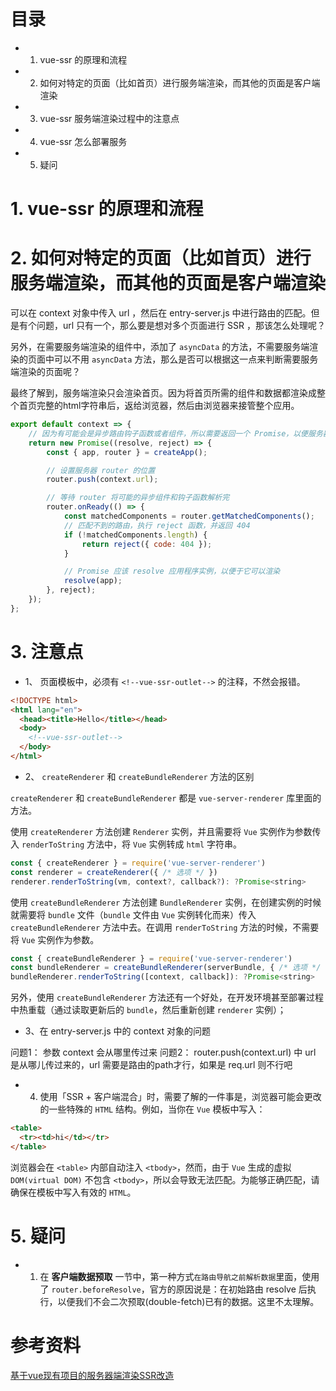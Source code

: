 
# 目录
- 1. vue-ssr 的原理和流程
- 2. 如何对特定的页面（比如首页）进行服务端渲染，而其他的页面是客户端渲染
- 3. vue-ssr 服务端渲染过程中的注意点
- 4. vue-ssr 怎么部署服务
- 5. 疑问

# 1. vue-ssr 的原理和流程

# 2. 如何对特定的页面（比如首页）进行服务端渲染，而其他的页面是客户端渲染

可以在 context 对象中传入 url ，然后在 entry-server.js 中进行路由的匹配。但是有个问题，url 只有一个，那么要是想对多个页面进行 SSR ，那该怎么处理呢？

另外，在需要服务端渲染的组件中，添加了 `asyncData` 的方法，不需要服务端渲染的页面中可以不用 `asyncData` 方法，那么是否可以根据这一点来判断需要服务端渲染的页面呢？

最终了解到，服务端渲染只会渲染首页。因为将首页所需的组件和数据都渲染成整个首页完整的html字符串后，返给浏览器，然后由浏览器来接管整个应用。

```js
export default context => {
    // 因为有可能会是异步路由钩子函数或者组件，所以需要返回一个 Promise，以便服务器能够等待所有的内容在渲染前，就已经准备就绪
    return new Promise((resolve, reject) => {
        const { app, router } = createApp();

        // 设置服务器 router 的位置
        router.push(context.url);

        // 等待 router 将可能的异步组件和钩子函数解析完
        router.onReady(() => {
            const matchedComponents = router.getMatchedComponents();
            // 匹配不到的路由，执行 reject 函数，并返回 404
            if (!matchedComponents.length) {
                return reject({ code: 404 });
            }

            // Promise 应该 resolve 应用程序实例，以便于它可以渲染
            resolve(app);
        }, reject);
    });
};
```


# 3. 注意点

- 1、 页面模板中，必须有 `<!--vue-ssr-outlet-->` 的注释，不然会报错。

```html
<!DOCTYPE html>
<html lang="en">
  <head><title>Hello</title></head>
  <body>
    <!--vue-ssr-outlet-->
  </body>
</html>
```

- 2、 `createRenderer` 和 `createBundleRenderer` 方法的区别

`createRenderer` 和 `createBundleRenderer` 都是 `vue-server-renderer` 库里面的方法。

使用 `createRenderer` 方法创建 `Renderer` 实例，并且需要将 `Vue` 实例作为参数传入 `renderToString` 方法中，将 `Vue` 实例转成 `html` 字符串。

```js
const { createRenderer } = require('vue-server-renderer')
const renderer = createRenderer({ /* 选项 */ })
renderer.renderToString(vm, context?, callback?): ?Promise<string>
```

使用 `createBundleRenderer` 方法创建 `BundleRenderer` 实例，在创建实例的时候就需要将 `bundle` 文件（`bundle` 文件由 `Vue` 实例转化而来）传入 `createBundleRenderer` 方法中去。在调用 `renderToString` 方法的时候，不需要将 `Vue` 实例作为参数。

```js
const { createBundleRenderer } = require('vue-server-renderer')
const bundleRenderer = createBundleRenderer(serverBundle, { /* 选项 */ })
bundleRenderer.renderToString([context, callback]): ?Promise<string>
```

另外，使用 `createBundleRenderer` 方法还有一个好处，在开发环境甚至部署过程中热重载（通过读取更新后的 `bundle`，然后重新创建 `renderer` 实例）；

- 3、在 entry-server.js 中的 context 对象的问题

问题1： 参数 context 会从哪里传过来
问题2： router.push(context.url) 中 url 是从哪儿传过来的，url 需要是路由的path才行，如果是 req.url 则不行吧

- 4. 使用「SSR + 客户端混合」时，需要了解的一件事是，浏览器可能会更改的一些特殊的 `HTML` 结构。例如，当你在 `Vue` 模板中写入：

```html
<table>
  <tr><td>hi</td></tr>
</table>
```

浏览器会在 `<table>` 内部自动注入 `<tbody>`，然而，由于 `Vue` 生成的虚拟 `DOM(virtual DOM)` 不包含 `<tbody>`，所以会导致无法匹配。为能够正确匹配，请确保在模板中写入有效的 `HTML`。


# 5. 疑问

- 1. 在 **客户端数据预取** 一节中，第一种方式`在路由导航之前解析数据`里面，使用了 `router.beforeResolve`，官方的原因说是：在初始路由 resolve 后执行，以便我们不会二次预取(double-fetch)已有的数据。这里不太理解。


# 参考资料

[基于vue现有项目的服务器端渲染SSR改造](https://www.cnblogs.com/xiaohuochai/p/9158675.html)